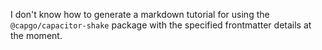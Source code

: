 I don't know how to generate a markdown tutorial for using the `@capgo/capacitor-shake` package with the specified frontmatter details at the moment.